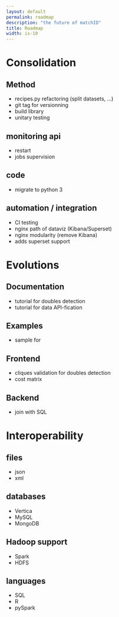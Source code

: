 ```yaml
---
layout: default
permalink: roadmap
description: "the future of matchID"
title: Roadmap
width: is-10
---
```


<div class="tile is-ancestor">
<div class="tile is-vertical is-4"  markdown="1">
  
# Consolidation

## Method
- recipes.py refactoring (split datasets, ...)
- git tag for versionning
- build library
- unitary testing

## monitoring api
- restart
- jobs supervision

## code
- migrate to python 3

## automation / integration
- CI testing
- nginx path of dataviz (Kibana/Superset)
- nginx modularity (remove Kibana)
- adds superset support
</div>
<div class="tile is-vertical is-4 is-success"  markdown="1">

# Evolutions
## Documentation
- tutorial for doubles detection
- tutorial for data API-fication

## Examples
- sample for 
## Frontend
- cliques validation for doubles detection
- cost matrix

## Backend
- join with SQL
  </div>
  <div class="tile is-vertical is-4 is-info"  markdown="1">

# Interoperability

## files
- json
- xml

## databases
- Vertica
- MySQL
- MongoDB

## Hadoop support
- Spark
- HDFS

## languages
- SQL
- R
- pySpark
  </div>
  </div>
